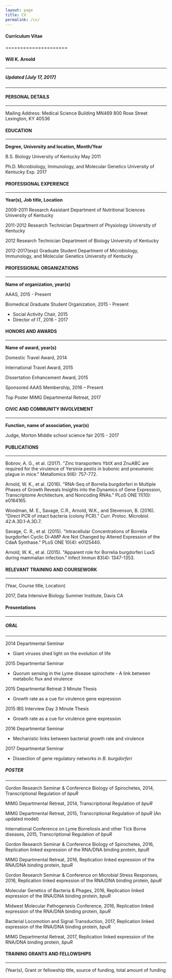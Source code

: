 ```yaml
---
layout: page
title: CV
permalink: /cv/
---
```


#### Curriculum Vitae
=====================

#### Will K. Arnold
---------------------

##### Updated [July 17, 2017]
----------------------------

#### PERSONAL DETAILS
--------------------

Mailing Address: Medical Science Building MN469 800 Rose Street Lexington, KY 40536

#### EDUCATION
--------------

**Degree, University and location, Month/Year**

B.S. Biology University of Kentucky	May 2011

Ph.D. Microbiology, Immunology, and Molecular Genetics University of Kentucky Exp. 2017


#### PROFESSIONAL EXPERIENCE
--------------------------

**Year(s), Job title, Location**

2009-2011 Research Assistant  Department of Nutritional Sciences  University of Kentucky

2011-2012 Research Technician Department of Physiology University of Kentucky

2012 Research Technician Department of Biology  University of Kentucky

2012-2017(exp)	Graduate Student	Department of Microbiology, Immunology, and Molecular Genetics  University of Kentucky


#### PROFESSIONAL ORGANIZATIONS
------------------------------

**Name of organization, year(s)**

AAAS, 2015 - Present

Biomedical Graduate Student Organization, 2015 - Present
  * Social Activity Chair, 2015
  * Director of IT, 2016 - 2017

#### HONORS AND AWARDS
---------------------

**Name of award, year(s)**

Domestic Travel Award, 2014

International Travel Award, 2015

Dissertation Enhancement Award, 2015

Sponsored AAAS Membership, 2016 – Present

Top Poster MIMG Departmental Retreat, 2017

#### CIVIC AND COMMUNITY INVOLVEMENT
-----------------------------------

**Function, name of association, year(s)**

Judge, Morton Middle school science fair 2015 - 2017

#### PUBLICATIONS
----------------

Bobrov, A. G., et al. (2017). "Zinc transporters YbtX and ZnuABC are required for the virulence of Yersinia pestis in bubonic and pneumonic plague in mice." Metallomics 9(6): 757-772.

Arnold, W. K., et al. (2016). "RNA-Seq of Borrelia burgdorferi in Multiple Phases of Growth Reveals Insights into the Dynamics of Gene Expression, Transcriptome Architecture, and Noncoding RNAs." PLoS ONE 11(10): e0164165.

Woodman, M. E., Savage, C.R., Arnold, W.K., and Stevenson, B.  (2016). "Direct PCR of intact bacteria (colony PCR)." Curr. Protoc. Microbiol. 42:A.3D.1-A.3D.7.

Savage, C. R., et al. (2015). "Intracellular Concentrations of Borrelia burgdorferi Cyclic Di-AMP Are Not Changed by Altered Expression of the CdaA Synthase." PLoS ONE 10(4): e0125440.

Arnold, W. K., et al. (2015). "Apparent role for Borrelia burgdorferi LuxS during mammalian infection." Infect Immun 83(4): 1347-1353.


#### RELEVANT TRAINING AND COURSEWORK
------------------------------------

(Year, Course title, Location)

2017, Data Intensive Biology Summer Institute, Davis CA

#### Presentations  
-----------------

##### ORAL
---------

2014 Departmental Seminar
* Giant viruses shed light on the evolution of life

2015 Departmental Seminar
* Quorum sensing in the Lyme disease spirochete - A link between metabolic flux and virulence

2015 Departmental Retreat 3 Minute Thesis
* Growth rate as a cue for virulence gene expression

2015 IBS Interview Day 3 Minute Thesis
* Growth rate as a cue for virulence gene expression

2016 Departmental Seminar
* Mechanistic links between bacterial growth rate and virulence

2017 Departmental Seminar
* Dissection of gene regulatory networks in *B. burgdorferi*


##### POSTER
------------

Gordon Research Seminar & Conference Biology of Spirochetes, 2014, Transcriptional Regulation of *bpuR*

MIMG Departmental Retreat, 2014, Transcriptional Regulation of *bpuR*

MIMG Departmental Retreat, 2015, Transcriptional Regulation of *bpuR* (An updated model)

International Conference on Lyme Borreliosis and other Tick Borne diseases, 2015, Transcriptional Regulation of *bpuR*

Gordon Research Seminar & Conference Biology of Spirochetes, 2016, Replication linked expression of the RNA/DNA binding protein, *bpuR*

MIMG Departmental Retreat, 2016, Replication linked expression of the RNA/DNA binding protein, *bpuR*

Gordon Research Seminar & Conference on Microbial Stress Responses, 2016, Replication linked expression of the RNA/DNA binding protein, *bpuR*

Molecular Genetics of Bacteria & Phages, 2016, Replication linked expression of the RNA/DNA binding protein, *bpuR*

Midwest Molecular Pathogenesis Conference, 2016, Replication linked expression of the RNA/DNA binding protein, *bpuR*

Bacterial Locomotion and Signal Transduction, 2017, Replication linked expression of the RNA/DNA binding protein, *bpuR*

MIMG Departmental Retreat, 2017, Replication linked expression of the RNA/DNA binding protein, *bpuR*




#### TRAINING GRANTS AND FELLOWSHIPS
-----------------------------------

(Year(s), Grant or fellowship title, source of funding, total amount of funding
